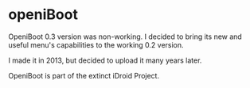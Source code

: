 # openiBoot

OpeniBoot 0.3 version was non-working. I decided to bring its new and useful menu's capabilities to the working 0.2 version.

I made it in 2013, but decided to upload it many years later.

OpeniBoot is part of the extinct iDroid Project.


